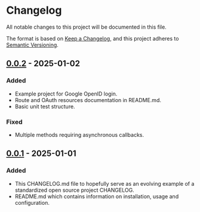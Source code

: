 # Changelog

All notable changes to this project will be documented in this file.

The format is based on [Keep a Changelog](https://keepachangelog.com/en/1.1.0/),
and this project adheres to [Semantic Versioning](https://semver.org/spec/v2.0.0.html).

## [0.0.2] - 2025-01-02

### Added

- Example project for Google OpenID login.
- Route and OAuth resources documentation in README.md.
- Basic unit test structure.

### Fixed

- Multiple methods requiring asynchronous callbacks.

## [0.0.1] - 2025-01-01

### Added

- This CHANGELOG.md file to hopefully serve as an evolving example of
  a standardized open source project CHANGELOG.
- README.md which contains information on installation, usage and
  configuration.

[0.0.1]: https://github.com/mcpcpc/quart-authlib/releases/tag/0.0.1
[0.0.2]: https://github.com/mcpcpc/quart-authlib/releases/tag/0.0.2
